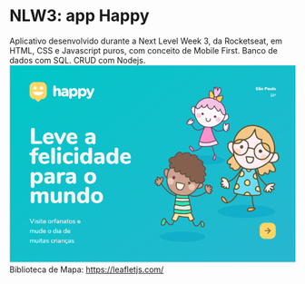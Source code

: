 # NLW3: app Happy
Aplicativo desenvolvido durante a Next Level Week 3, da Rocketseat, em HTML, CSS e Javascript puros, com conceito de Mobile First. Banco de dados com SQL. CRUD com Nodejs.
<br/>
![Print do App](https://github.com/anacarolcortez/NLW3/blob/main/Print_Happy.png)
<br/>
Biblioteca de Mapa: https://leafletjs.com/

